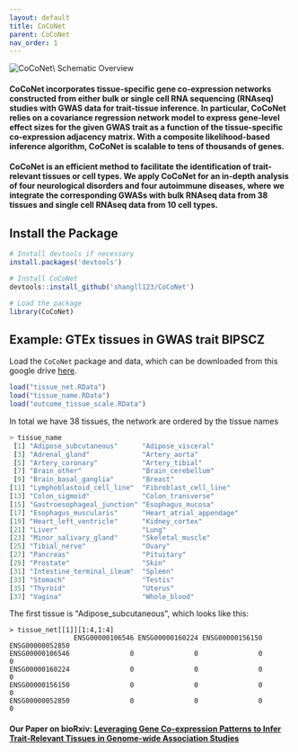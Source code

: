 ```yaml
---
layout: default
title: CoCoNet
parent: CoCoNet
nav_order: 1
---
```


<!--- [_config.yml]({{ site.baseurl }}/images/config.png)--->

<!--- <img src="https://latex.codecogs.com/svg.latex?\Large&space;x=\frac{-b\pm\sqrt{b^2-4ac}}{2a}" title="\Large x=\frac{-b\pm\sqrt{b^2-4ac}}{2a}" />--->

<!--- <img src="https://latex.codecogs.com/svg.latex?\sum&space;\bigcup_{1}^{n}\overleftarrow{abc}" title="\sum \bigcup_{1}^{n}\overleftarrow{abc}" /> --->

![CoCoNet\ Schematic Overview](https://raw.githubusercontent.com/shangll123/shangll123.github.io/master/images/CoCoNet_Figure/Figure1.tiff)


#### **CoCoNet** incorporates tissue-specific gene co-expression networks constructed from either bulk or single cell RNA sequencing (RNAseq) studies with GWAS data for trait-tissue inference. In particular, CoCoNet relies on a covariance regression network model to express gene-level effect sizes for the given GWAS trait as a function of the tissue-specific co-expression adjacency matrix. With a composite likelihood-based inference algorithm, CoCoNet is scalable to tens of thousands of genes. 
 

#### **CoCoNet** is an efficient method to facilitate the identification of trait-relevant tissues or cell types. We apply CoCoNet for an in-depth analysis of four neurological disorders and four autoimmune diseases, where we integrate the corresponding GWASs with bulk RNAseq data from 38 tissues and single cell RNAseq data from 10 cell types. 

## Install the Package
```R
# Install devtools if necessary
install.packages('devtools')

# Install CoCoNet
devtools::install_github('shangll123/CoCoNet')

# Load the package
library(CoCoNet)

```

## Example: GTEx tissues in GWAS trait BIPSCZ

Load the `CoCoNet` package and data, which can be downloaded from this google drive [here](https://drive.google.com/open?id=1XkyFp8_k1FLoYiaL_PYjYzusYoc8Lwz_).
```R
load("tissue_net.RData")
load("tissue_name.RData")
load("outcome_tissue_scale.RData")
```

In total we have 38 tissues, the network are ordered by the tissue names
```R
> tissue_name
 [1] "Adipose_subcutaneous"      "Adipose_visceral"         
 [3] "Adrenal_gland"             "Artery_aorta"             
 [5] "Artery_coronary"           "Artery_tibial"            
 [7] "Brain_other"               "Brain_cerebellum"         
 [9] "Brain_basal_ganglia"       "Breast"                   
[11] "Lymphoblastoid_cell_line"  "Fibroblast_cell_line"     
[13] "Colon_sigmoid"             "Colon_transverse"         
[15] "Gastroesophageal_junction" "Esophagus_mucosa"         
[17] "Esophagus_muscularis"      "Heart_atrial_appendage"   
[19] "Heart_left_ventricle"      "Kidney_cortex"            
[21] "Liver"                     "Lung"                     
[23] "Minor_salivary_gland"      "Skeletal_muscle"          
[25] "Tibial_nerve"              "Ovary"                    
[27] "Pancreas"                  "Pituitary"                
[29] "Prostate"                  "Skin"                     
[31] "Intestine_terminal_ileum"  "Spleen"                   
[33] "Stomach"                   "Testis"                   
[35] "Thyroid"                   "Uterus"                   
[37] "Vagina"                    "Whole_blood"  
```
The first tissue is "Adipose_subcutaneous", which looks like this:
```
> tissue_net[[1]][1:4,1:4]
                ENSG00000106546 ENSG00000160224 ENSG00000156150 ENSG00000052850
ENSG00000106546               0               0               0               0
ENSG00000160224               0               0               0               0
ENSG00000156150               0               0               0               0
ENSG00000052850               0               0               0               0
```


#### Our Paper on bioRxiv: [Leveraging Gene Co-expression Patterns to Infer Trait-Relevant Tissues in Genome-wide Association Studies](https://www.biorxiv.org/content/biorxiv/early/2019/07/17/705129.full.pdf)


 

